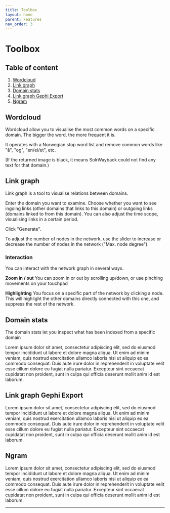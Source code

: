 ```yaml
---
title: Toolbox
layout: home
parent: Features
nav_order: 3
---
```


# Toolbox

## Table of content
1. [Wordcloud](#wordcloud)
2. [Link graph](#link-graph)
3. [Domain stats](#domain-stats)
4. [Link graph Gephi Export](#link-graph-gephi-export)
5. [Ngram](#ngram)


## Wordcloud
Wordcloud allow you to visualise the most common words on a specific domain. The bigger the word, the more frequent it is.

It operates with a Norwegian stop word list and remove common words like "å", "og", "en/ei/et", etc.

(If the returned image is black, it means SolrWayback could not find any text for that domain.)

## Link graph
Link graph is a tool to visualise relations between domains.

Enter the domain you want to examine. Choose whether you want to see ingoing links (other domains that links to this domain) or outgoing links (domains linked to from this domain). You can also adjust the time scope, visualising links in a certain period.

Click "Generate".

To adjust the number of nodes in the network, use the slider to increase or decrease the number of nodes in the network ("Max. node degree").

### Interaction
You can interact with the network graph in several ways.

**Zoom in / out**
You can zoom in or out by scrolling up/down, or use pinching movements on your touchpad

**Highlighting**
You focus on a specific part of the network by clicking a node. This will highlight the other domains directly connected with this one, and suppress the rest of the network.

## Domain stats
The domain stats let you inspect what has been indexed from a specific domain

Lorem ipsum dolor sit amet, consectetur adipiscing elit, sed do eiusmod tempor incididunt ut labore et dolore magna aliqua. Ut enim ad minim veniam, quis nostrud exercitation ullamco laboris nisi ut aliquip ex ea commodo consequat. Duis aute irure dolor in reprehenderit in voluptate velit esse cillum dolore eu fugiat nulla pariatur. Excepteur sint occaecat cupidatat non proident, sunt in culpa qui officia deserunt mollit anim id est laborum.


## Link graph Gephi Export
Lorem ipsum dolor sit amet, consectetur adipiscing elit, sed do eiusmod tempor incididunt ut labore et dolore magna aliqua. Ut enim ad minim veniam, quis nostrud exercitation ullamco laboris nisi ut aliquip ex ea commodo consequat. Duis aute irure dolor in reprehenderit in voluptate velit esse cillum dolore eu fugiat nulla pariatur. Excepteur sint occaecat cupidatat non proident, sunt in culpa qui officia deserunt mollit anim id est laborum.

## Ngram
Lorem ipsum dolor sit amet, consectetur adipiscing elit, sed do eiusmod tempor incididunt ut labore et dolore magna aliqua. Ut enim ad minim veniam, quis nostrud exercitation ullamco laboris nisi ut aliquip ex ea commodo consequat. Duis aute irure dolor in reprehenderit in voluptate velit esse cillum dolore eu fugiat nulla pariatur. Excepteur sint occaecat cupidatat non proident, sunt in culpa qui officia deserunt mollit anim id est laborum.











----

